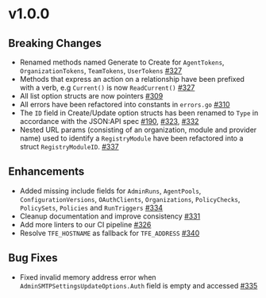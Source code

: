 # v1.0.0

## Breaking Changes
* Renamed methods named Generate to Create for `AgentTokens`, `OrganizationTokens`, `TeamTokens`, `UserTokens` [#327](https://github.com/hashicorp/go-tfe/pull/327)
* Methods that express an action on a relationship have been prefixed with a verb, e.g `Current()` is now `ReadCurrent()` [#327](https://github.com/hashicorp/go-tfe/pull/327)
* All list option structs are now pointers [#309](https://github.com/hashicorp/go-tfe/pull/309)
* All errors have been refactored into constants in `errors.go` [#310](https://github.com/hashicorp/go-tfe/pull/310)
* The `ID` field in Create/Update option structs has been renamed to `Type` in accordance with the JSON:API spec [#190](https://github.com/hashicorp/go-tfe/pull/190), [#323](https://github.com/hashicorp/go-tfe/pull/323), [#332](https://github.com/hashicorp/go-tfe/pull/332)
* Nested URL params (consisting of an organization, module and provider name) used to identify a `RegistryModule` have been refactored into a struct `RegistryModuleID`. [#337](https://github.com/hashicorp/go-tfe/pull/337)


## Enhancements
* Added missing include fields for `AdminRuns`, `AgentPools`, `ConfigurationVersions`, `OAuthClients`, `Organizations`, `PolicyChecks`, `PolicySets`, `Policies` and `RunTriggers` [#334](https://github.com/hashicorp/go-tfe/pull/334)
* Cleanup documentation and improve consistency [#331](https://github.com/hashicorp/go-tfe/pull/331)
* Add more linters to our CI pipeline [#326](https://github.com/hashicorp/go-tfe/pull/326)
* Resolve `TFE_HOSTNAME` as fallback for `TFE_ADDRESS` [#340](https://github.com/hashicorp/go-tfe/pull/326)

## Bug Fixes
* Fixed invalid memory address error when `AdminSMTPSettingsUpdateOptions.Auth` field is empty and accessed [#335](https://github.com/hashicorp/go-tfe/pull/335) 

